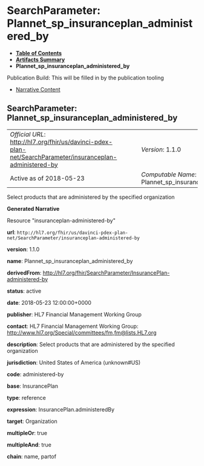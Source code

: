 # SearchParameter: Plannet\_sp\_insuranceplan\_administered\_by

* [**Table of Contents**](toc.html)
* [**Artifacts Summary**](artifacts.html)
* **Plannet\_sp\_insuranceplan\_administered\_by**

Publication Build: This will be filled in by the publication tooling

* [Narrative Content](#)

## SearchParameter: Plannet\_sp\_insuranceplan\_administered\_by

|  |  |  |  |  |
| --- | --- | --- | --- | --- |
| *Official URL*: http://hl7.org/fhir/us/davinci-pdex-plan-net/SearchParameter/insuranceplan-administered-by | | | | *Version*: 1.1.0 |
| Active as of 2018-05-23 | | | | *Computable Name*: Plannet\_sp\_insuranceplan\_administered\_by |

Select products that are administered by the specified organization

**Generated Narrative**

Resource "insuranceplan-administered-by"

**url**: `http://hl7.org/fhir/us/davinci-pdex-plan-net/SearchParameter/insuranceplan-administered-by`

**version**: 1.1.0

**name**: Plannet\_sp\_insuranceplan\_administered\_by

**derivedFrom**: <http://hl7.org/fhir/SearchParameter/InsurancePlan-administered-by>

**status**: active

**date**: 2018-05-23 12:00:00+0000

**publisher**: HL7 Financial Management Working Group

**contact**: HL7 Financial Management Working Group: <http://www.hl7.org/Special/committees/fm>,[fm@lists.HL7.org](mailto:fm@lists.HL7.org)

**description**: Select products that are administered by the specified organization

**jurisdiction**: United States of America  (unknown#US)

**code**: administered-by

**base**: InsurancePlan

**type**: reference

**expression**: InsurancePlan.administeredBy

**target**: Organization

**multipleOr**: true

**multipleAnd**: true

**chain**: name, partof